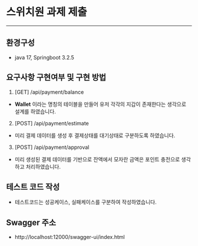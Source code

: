# 스위치원 과제 제출

---

## 환경구성

* java 17, Springboot 3.2.5

## 요구사항 구현여부 및 구현 방법

1. [GET] /api/payment/balance

* __Wallet__ 이라는 명칭의 테이블을 만들어 유저 각각의 지갑이 존재한다는 생각으로 설계를 하였습니다.

2. [POST] /api/payment/estimate

* 미리 결제 데이터를 생성 후 결제상태를 대기상태로 구분하도록 하였습니다.

3. [POST] /api/payment/approval

* 미리 생성된 결제 데이터를 기반으로 잔액에서 모자란 금액은 포인트 충전으로 생각하고 처리하였습니다.

## 테스트 코드 작성

* 테스트코드는 성공케이스, 실패케이스를 구분하여 작성하였습니다.

## Swagger 주소

* http://localhost:12000/swagger-ui/index.html
